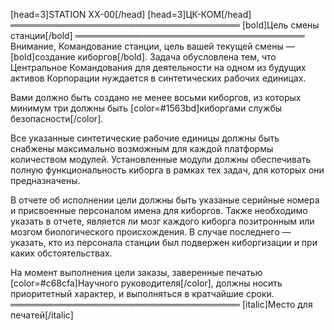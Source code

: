 [head=3]STATION XX-00[/head]
[head=3]ЦК-КОМ[/head]
═════════════════════════════════════
[bold]Цель смены станции[/bold]
═════════════════════════════════════
Внимание, Командование станции, цель вашей текущей смены — [bold]создание киборгов[/bold]. Задача обусловлена тем, что Центральное Командования для деятельности на одном из будущих активов Корпорации нуждается в синтетических рабочих единицах.

Вами должно быть создано не менее восьми киборгов, из которых минимум три должны быть [color=#1563bd]киборгами службы безопасности[/color].

Все указанные синтетические рабочие единицы должны быть снабжены максимально возможным для каждой платформы количеством модулей. Установленные модули должны обеспечивать полную функциональность киборга в рамках тех задач, для которых они предназначены.

В отчете об исполнении цели должны быть указаные серийные номера и присвоенные персоналом имена для киборгов. Также необходимо указать в отчете, является ли мозг каждого киборга позитронным или мозгом биологического происхождения. В случае последнего — указать, кто из персонала станции был подвержен киборгизации и при каких обстоятельствах.

На момент выполнения цели заказы, заверенные печатью [color=#c68cfa]Научного руководителя[/color], должны носить приоритетный характер, и выполняться в кратчайшие сроки.
═════════════════════════════════════
[italic]Место для печатей[/italic]
